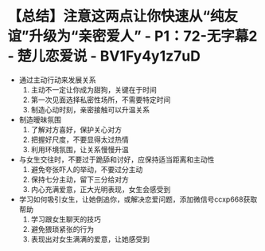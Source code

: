 # 【总结】注意这两点让你快速从“纯友谊”升级为“亲密爱人” - P1：72-无字幕2 - 楚儿恋爱说 - BV1Fy4y1z7uD

-   通过主动行动来发展关系
    1.  主动不一定让你成为甜狗，关键在于时间
    2.  第一次见面选择私密性场所，不需要特定时间
    3.  制造心动时刻，亲密接触可以升温关系
-   制造暧昧氛围
    1.  了解对方喜好，保护关心对方
    2.  把握好尺度，不要显得太过热情
    3.  利用环境氛围，让关系慢慢升温
-   与女生交往时，不要过于跪舔和讨好，应保持适当距离和主动性
    1.  避免夸张吓人的举动，不要过分主动
    2.  保持七分主动，留下三分给对方
    3.  内心充满爱意，正大光明表现，女生会感受到
-   学习如何吸引女生，让她倒追你，或解决恋爱问题，添加微信号ccxp668获取帮助
    1.  学习跟女生聊天的技巧
    2.  避免猥琐紧张的行为
    3.  表现出对女生满满的爱意，让她感受到